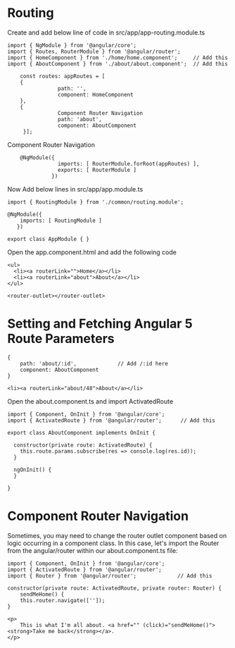 
# Routing

Create and add below line of code in src/app/app-routing.module.ts

    import { NgModule } from '@angular/core';
    import { Routes, RouterModule } from '@angular/router';
    import { HomeComponent } from './home/home.component';     // Add this
    import { AboutComponent } from './about/about.component';  // Add this

        const routes: appRoutes = [
        {
                    path: '',
                    component: HomeComponent
        },
        {
                    Component Router Navigation
                    path: 'about',
                    component: AboutComponent
         }];

Component Router Navigation       

        @NgModule({
                    imports: [ RouterModule.forRoot(appRoutes) ],
                    exports: [ RouterModule ]
                  }) 
       
Now Add below lines in src/app/app.module.ts
 
    import { RoutingModule } from './common/routing.module';
    
    @NgModule({
        imports: [ RoutingModule ]
       }) 
    
    export class AppModule { }
    
Open the app.component.html and add the following code

    <ul>
      <li><a routerLink="">Home</a></li>
      <li><a routerLink="about">About</a></li>
    </ul>

    <router-outlet></router-outlet>
    
# Setting and Fetching Angular 5 Route Parameters

    {
        path: 'about/:id',             // Add /:id here
        component: AboutComponent
    }
    
    <li><a routerLink="about/48">About</a></li>
    
Open the about.component.ts and import ActivatedRoute

    import { Component, OnInit } from '@angular/core';
    import { ActivatedRoute } from '@angular/router';      // Add this
    
    export class AboutComponent implements OnInit {
  
      constructor(private route: ActivatedRoute) { 
        this.route.params.subscribe(res => console.log(res.id));
      }

      ngOnInit() {
      }

    }

# Component Router Navigation
    
Sometimes, you may need to change the router outlet component based on logic occurring in a component class.
In this case, let's import the Router from the angular/router within our about.component.ts file:

    import { Component, OnInit } from '@angular/core';
    import { ActivatedRoute } from '@angular/router';
    import { Router } from '@angular/router';             // Add this
    
    constructor(private route: ActivatedRoute, private router: Router) { 
        sendMeHome() {
        this.router.navigate(['']);
    }
    
    <p>
        This is what I'm all about. <a href="" (click)="sendMeHome()"><strong>Take me back</strong></a>.
    </p>
    
